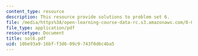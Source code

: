 ```yaml
---
content_type: resource
description: This resource provide solutions to problem set 6.
file: /media/https%3A/open-learning-course-data-rc.s3.amazonaws.com/8-01x-physics-i-classical-mechanics-with-an-experimental-focus-fall-2002/10be93a916bff3d609c9743f0d6c4ba5_sol6.pdf
file_type: application/pdf
resourcetype: Document
title: sol6.pdf
uid: 10be93a9-16bf-f3d6-09c9-743f0d6c4ba5
---
```

